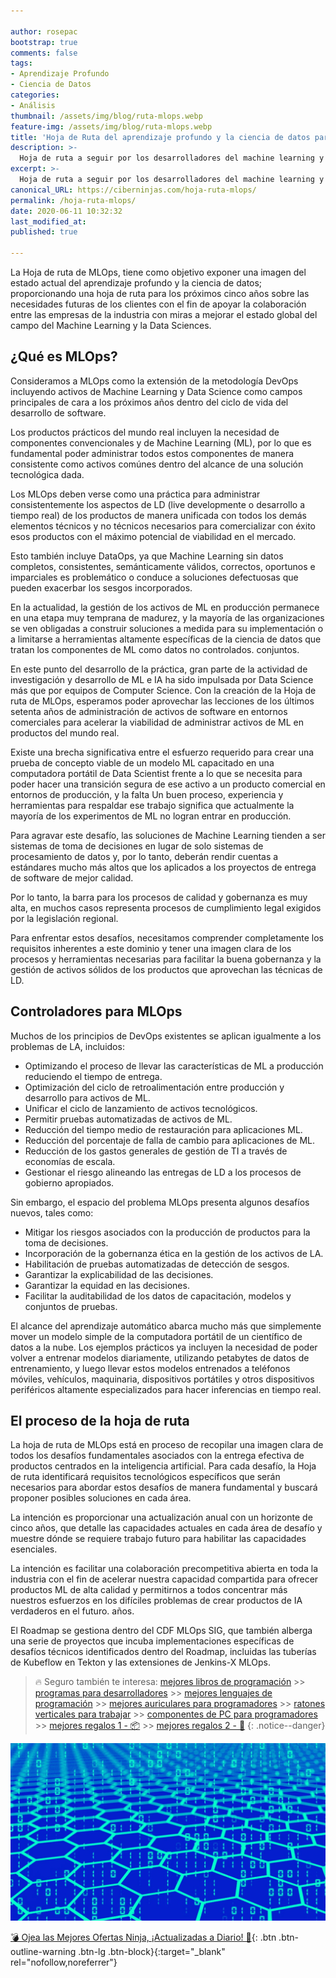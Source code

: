 ```yaml
---

author: rosepac
bootstrap: true
comments: false
tags:
- Aprendizaje Profundo
- Ciencia de Datos
categories:
- Análisis
thumbnail: /assets/img/blog/ruta-mlops.webp
feature-img: /assets/img/blog/ruta-mlops.webp
title: 'Hoja de Ruta del aprendizaje profundo y la ciencia de datos para los próximos 5 años'
description: >-
  Hoja de ruta a seguir por los desarrolladores del machine learning y la ciencia de datos con la intención de exponer una imagen del estado actual pra los próximos 5 años.
excerpt: >-
  Hoja de ruta a seguir por los desarrolladores del machine learning y la ciencia de datos con la intención de exponer una imagen del estado actual pra los próximos 5 años.
canonical_URL: https://ciberninjas.com/hoja-ruta-mlops/
permalink: /hoja-ruta-mlops/
date: 2020-06-11 10:32:32
last_modified_at: 
published: true

---
```


La Hoja de ruta de MLOps, tiene como objetivo exponer una imagen del estado actual del aprendizaje profundo y la ciencia de datos; proporcionando una hoja de ruta para los próximos cinco años sobre las necesidades futuras de los clientes con el fin de apoyar la colaboración entre las empresas de la industria con miras a mejorar el estado global del campo del Machine Learning y la Data Sciences.

## **¿Qué es MLOps?**

Consideramos a MLOps como la extensión de la metodología DevOps incluyendo activos de Machine Learning y Data Science como campos principales de cara a los próximos años dentro del ciclo de vida del desarrollo de software.

Los productos prácticos del mundo real incluyen la necesidad de componentes convencionales y de Machine Learning (ML), por lo que es fundamental poder administrar todos estos componentes de manera consistente como activos comúnes dentro del alcance de una solución tecnológica dada.

Los MLOps deben verse como una práctica para administrar consistentemente los aspectos de LD (live developmente o desarrollo a tiempo real) de los productos de manera unificada con todos los demás elementos técnicos y no técnicos necesarios para comercializar con éxito esos productos con el máximo potencial de viabilidad en el mercado.

Esto también incluye DataOps, ya que Machine Learning sin datos completos, consistentes, semánticamente válidos, correctos, oportunos e imparciales es problemático o conduce a soluciones defectuosas que pueden exacerbar los sesgos incorporados.

En la actualidad, la gestión de los activos de ML en producción permanece en una etapa muy temprana de madurez, y la mayoría de las organizaciones se ven obligadas a construir soluciones a medida para su implementación o a limitarse a herramientas altamente específicas de la ciencia de datos que tratan los componentes de ML como datos no controlados. conjuntos.

En este punto del desarrollo de la práctica, gran parte de la actividad de investigación y desarrollo de ML e IA ha sido impulsada por Data Science más que por equipos de Computer Science. Con la creación de la Hoja de ruta de MLOps, esperamos poder aprovechar las lecciones de los últimos setenta años de administración de activos de software en entornos comerciales para acelerar la viabilidad de administrar activos de ML en productos del mundo real.

Existe una brecha significativa entre el esfuerzo requerido para crear una prueba de concepto viable de un modelo ML capacitado en una computadora portátil de Data Scientist frente a lo que se necesita para poder hacer una transición segura de ese activo a un producto comercial en entornos de producción, y la falta Un buen proceso, experiencia y herramientas para respaldar ese trabajo significa que actualmente la mayoría de los experimentos de ML no logran entrar en producción.

Para agravar este desafío, las soluciones de Machine Learning tienden a ser sistemas de toma de decisiones en lugar de solo sistemas de procesamiento de datos y, por lo tanto, deberán rendir cuentas a estándares mucho más altos que los aplicados a los proyectos de entrega de software de mejor calidad.

Por lo tanto, la barra para los procesos de calidad y gobernanza es muy alta, en muchos casos representa procesos de cumplimiento legal exigidos por la legislación regional.

Para enfrentar estos desafíos, necesitamos comprender completamente los requisitos inherentes a este dominio y tener una imagen clara de los procesos y herramientas necesarias para facilitar la buena gobernanza y la gestión de activos sólidos de los productos que aprovechan las técnicas de LD.

## **Controladores para MLOps**

Muchos de los principios de DevOps existentes se aplican igualmente a los problemas de LA, incluidos:

- Optimizando el proceso de llevar las características de ML a producción reduciendo el tiempo de entrega.
- Optimización del ciclo de retroalimentación entre producción y desarrollo para activos de ML.
- Unificar el ciclo de lanzamiento de activos tecnológicos.
- Permitir pruebas automatizadas de activos de ML.
- Reducción del tiempo medio de restauración para aplicaciones ML.
- Reducción del porcentaje de falla de cambio para aplicaciones de ML.
- Reducción de los gastos generales de gestión de TI a través de economías de escala.
- Gestionar el riesgo alineando las entregas de LD a los procesos de gobierno apropiados.

Sin embargo, el espacio del problema MLOps presenta algunos desafíos nuevos, tales como:

- Mitigar los riesgos asociados con la producción de productos para la toma de decisiones.
- Incorporación de la gobernanza ética en la gestión de los activos de LA.
- Habilitación de pruebas automatizadas de detección de sesgos.
- Garantizar la explicabilidad de las decisiones.
- Garantizar la equidad en las decisiones.
- Facilitar la auditabilidad de los datos de capacitación, modelos y conjuntos de pruebas.

El alcance del aprendizaje automático abarca mucho más que simplemente mover un modelo simple de la computadora portátil de un científico de datos a la nube. Los ejemplos prácticos ya incluyen la necesidad de poder volver a entrenar modelos diariamente, utilizando petabytes de datos de entrenamiento, y luego llevar estos modelos entrenados a teléfonos móviles, vehículos, maquinaria, dispositivos portátiles y otros dispositivos periféricos altamente especializados para hacer inferencias en tiempo real.

## **El proceso de la hoja de ruta**

La hoja de ruta de MLOps está en proceso de recopilar una imagen clara de todos los desafíos fundamentales asociados con la entrega efectiva de productos centrados en la inteligencia artificial. Para cada desafío, la Hoja de ruta identificará requisitos tecnológicos específicos que serán necesarios para abordar estos desafíos de manera fundamental y buscará proponer posibles soluciones en cada área.

La intención es proporcionar una actualización anual con un horizonte de cinco años, que detalle las capacidades actuales en cada área de desafío y muestre dónde se requiere trabajo futuro para habilitar las capacidades esenciales.

La intención es facilitar una colaboración precompetitiva abierta en toda la industria con el fin de acelerar nuestra capacidad compartida para ofrecer productos ML de alta calidad y permitirnos a todos concentrar más nuestros esfuerzos en los difíciles problemas de crear productos de IA verdaderos en el futuro. años.

El Roadmap se gestiona dentro del CDF MLOps SIG, que también alberga una serie de proyectos que incuba implementaciones específicas de desafíos técnicos identificados dentro del Roadmap, incluidas las tuberías de Kubeflow en Tekton y las extensiones de Jenkins-X MLOps.

> 🔥 Seguro también te interesa: [mejores libros de programación](/programar/) >> [programas para desarrolladores](/mejores-sistemas-operativos-para-hackear/) >> [mejores lenguajes de programación](/15-mejores-lenguajes-programacion/) >> [mejores auriculares para programadores](/auriculares-dise%C3%B1o/) >> [ratones verticales para trabajar](/teclados-ratones-dise%C3%B1o/) >> [componentes de PC para programadores](/ordenadores-componentes/) >> [mejores regalos 1 - 📦](/black-friday-amazon/) >> [mejores regalos 2 - 🎁](/prime-day-amazon/)
{: .notice--danger}

![Hoja de ruta a seguir por los desarrolladores del machine learning y la ciencia de datos con la intención de exponer una imagen del estado actual pra los próximos 5 años.](/assets/img/blog/ruta-mlops.webp "Hoja de ruta a seguir por los desarrolladores del machine learning y la ciencia de datos con la intención de exponer una imagen del estado actual pra los próximos 5 años.")

[💣 Ojea las Mejores Ofertas Ninja, ¡Actualizadas a Diario! 🎁](https://www.amazon.es/shop/cibercursos){: .btn .btn-outline-warning .btn-lg .btn-block}{:target="_blank" rel="nofollow,noreferrer"}